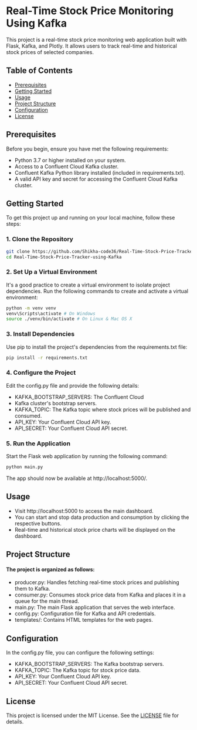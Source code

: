 # Real-Time Stock Price Monitoring Using Kafka

This project is a real-time stock price monitoring web application built with Flask, Kafka, and Plotly. It allows users to track real-time and historical stock prices of selected companies.

## Table of Contents
- [Prerequisites](#prerequisites)
- [Getting Started](#getting-started)
- [Usage](#usage)
- [Project Structure](#project-structure)
- [Configuration](#configuration)
- [License](#license)

## Prerequisites

Before you begin, ensure you have met the following requirements:

- Python 3.7 or higher installed on your system.
- Access to a Confluent Cloud Kafka cluster.
- Confluent Kafka Python library installed (included in requirements.txt).
- A valid API key and secret for accessing the Confluent Cloud Kafka cluster.

## Getting Started

To get this project up and running on your local machine, follow these steps:

### 1. Clone the Repository

```sh
git clone https://github.com/Shikha-code36/Real-Time-Stock-Price-Tracker-using-Kafka.git
cd Real-Time-Stock-Price-Tracker-using-Kafka
```

### 2. Set Up a Virtual Environment
It's a good practice to create a virtual environment to isolate project dependencies. Run the following commands to create and activate a virtual environment:
```sh
python -m venv venv
venv\Scripts\activate # On Windows
source ./venv/bin/activate # On Linux & Mac OS X
```
### 3. Install Dependencies
Use pip to install the project's dependencies from the requirements.txt file:
```sh
pip install -r requirements.txt
```
### 4. Configure the Project
Edit the config.py file and provide the following details:

- KAFKA_BOOTSTRAP_SERVERS: The Confluent Cloud 
- Kafka cluster's bootstrap servers.
- KAFKA_TOPIC: The Kafka topic where stock prices will be published and consumed.
- API_KEY: Your Confluent Cloud API key.
- API_SECRET: Your Confluent Cloud API secret.

### 5. Run the Application
Start the Flask web application by running the following command:
```sh
python main.py
```
The app should now be available at http://localhost:5000/.

## Usage
- Visit http://localhost:5000 to access the main dashboard.
- You can start and stop data production and consumption by clicking the respective buttons.
- Real-time and historical stock price charts will be displayed on the dashboard.

## Project Structure
#### The project is organized as follows:

- producer.py: Handles fetching real-time stock prices and publishing them to Kafka.
- consumer.py: Consumes stock price data from Kafka and places it in a queue for the main thread.
- main.py: The main Flask application that serves the web interface.
- config.py: Configuration file for Kafka and API credentials.
- templates/: Contains HTML templates for the web pages.

## Configuration
In the config.py file, you can configure the following settings:

- KAFKA_BOOTSTRAP_SERVERS: The Kafka bootstrap servers.
- KAFKA_TOPIC: The Kafka topic for stock price data.
- API_KEY: Your Confluent Cloud API key.
- API_SECRET: Your Confluent Cloud API secret.

## License

This project is licensed under the MIT License. See the [LICENSE](LICENSE) file for details.
